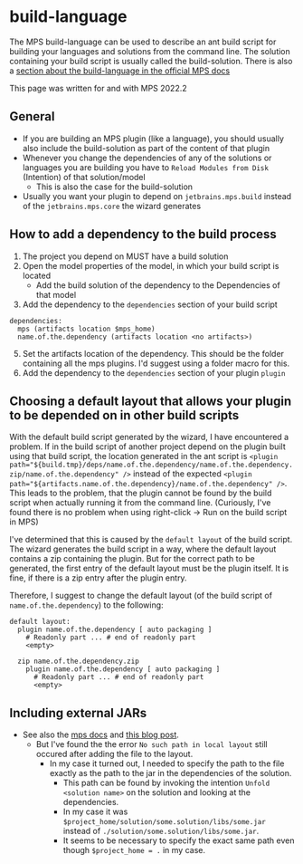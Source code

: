 # build-language

The MPS build-language can be used to describe an ant build script for building your languages and solutions from the command line.
The solution containing your build script is usually called the build-solution.
There is also a [section about the build-language in the official MPS docs]

[section about the build-language in the official MPS docs]: https://www.jetbrains.com/help/mps/build-language.html

This page was written for and with MPS 2022.2

## General

- If you are building an MPS plugin (like a language), you should usually also include the build-solution as part of the content of that plugin
- Whenever you change the dependencies of any of the solutions or languages you are building you have to `Reload Modules from Disk` (Intention) of that solution/model
  - This is also the case for the build-solution
- Usually you want your plugin to depend on `jetbrains.mps.build` instead of the `jetbrains.mps.core` the wizard generates

## How to add a dependency to the build process

1. The project you depend on MUST have a build solution
2. Open the model properties of the model, in which your build script is located
    - Add the build solution of the dependency to the Dependencies of that model
4. Add the dependency to the `dependencies` section of your build script
  ```
  dependencies:
    mps (artifacts location $mps_home)
    name.of.the.dependency (artifacts location <no artifacts>)
  ```
5. Set the artifacts location of the dependency. This should be the folder containing all the mps plugins.
  I'd suggest using a folder macro for this.
6. Add the dependency to the `dependencies` section of your plugin `plugin`

## Choosing a default layout that allows your plugin to be depended on in other build scripts

With the default build script generated by the wizard, I have encountered a problem.
If in the build script of another project depend on the plugin built using that build script,
the location generated in the ant script is `<plugin path="${build.tmp}/deps/name.of.the.dependency/name.of.the.dependency.zip/name.of.the.dependency" />` instead of the expected `<plugin path="${artifacts.name.of.the.dependency}/name.of.the.dependency" />`.
This leads to the problem, that the plugin cannot be found by the build script when actually running it from the command line.
(Curiously, I've found there is no problem when using right-click -> Run on the build script in MPS)

I've determined that this is caused by the `default layout` of the build script.
The wizard generates the build script in a way, where the default layout contains a zip containing the plugin.
But for the correct path to be generated, the first entry of the default layout must be the plugin itself.
It is fine, if there is a zip entry after the plugin entry.

Therefore, I suggest to change the default layout (of the build script of `name.of.the.dependency`) to the following:
```
default layout:
  plugin name.of.the.dependency [ auto packaging ]
    # Readonly part ... # end of readonly part
    <empty>

  zip name.of.the.dependency.zip
    plugin name.of.the.dependency [ auto packaging ]
      # Readonly part ... # end of readonly part
      <empty>

```

## Including external JARs

- See also the [mps docs](https://www.jetbrains.com/help/mps/getting-the-dependencies-right.html#5ba1056f) and [this blog post](https://tomassetti.me/how-to-add-jars-and-resources-in-a-jetbrains-mps-project/#chapter2).
  - But I've found the the error `No such path in local layout` still occured after adding the file to the layout.
    - In my case it turned out, I needed to specify the path to the file exactly as the path to the jar in the dependencies of the solution.
      - This path can be found by invoking the intention `Unfold <solution name>` on the solution and looking at the dependencies.
      - In my case it was `$project_home/solution/some.solution/libs/some.jar` instead of `./solution/some.solution/libs/some.jar`.
      - It seems to be necessary to specify the exact same path even though `$project_home = .` in my case.
